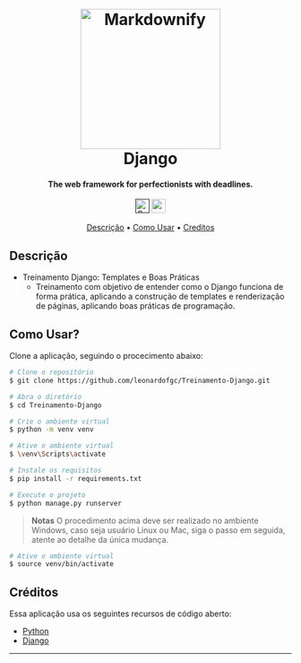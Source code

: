 
<h1 align="center">
  <br>
  <a href="https://www.djangoproject.com/" target="_blank">
<img src="http://devonsistemas.com.br/python-django-v2.png" alt="Markdownify" width="250"></a>
  <br>
  Django
  <br>
</h1>

<h4 align="center">The web framework for perfectionists with deadlines.</h4>

<p align="center">
  <a href=""><img src="https://img.shields.io/badge/python-3670A0?style=for-the-badge&logo=python&logoColor=ffdd54" alt="Python" height="25"></a>
  <a href="#"><img src="https://img.shields.io/badge/django-%23092E20.svg?style=for-the-badge&logo=django&logoColor=white" height="25"></a>
</p>

<p align="center">
  <a href="#descricao">Descrição</a> •
  <a href="#como-usar">Como Usar</a> •
  <a href="#creditos">Creditos</a>
</p>

## Descrição

* Treinamento Django: Templates e Boas Práticas
  - Treinamento com objetivo de entender como o Django funciona de forma prática, aplicando a construção de templates e renderização de páginas, aplicando boas práticas de programação.


## Como Usar?

Clone a aplicação, seguindo o procecimento abaixo:

```bash
# Clone o repositório
$ git clone https://github.com/leonardofgc/Treinamento-Django.git

# Abra o diretório
$ cd Treinamento-Django

# Crie o ambiente virtual
$ python -m venv venv

# Ative o ambiente virtual
$ \venv\Scripts\activate

# Instale os requisitos
$ pip install -r requirements.txt

# Execute o projeto
$ python manage.py runserver

```

> **Notas**
> O procedimento acima deve ser realizado no ambiente Windows, caso seja usuário Linux ou Mac, siga o passo em seguida, atente ao detalhe da única mudança.
```bash
# Ative o ambiente virtual
$ source venv/bin/activate
```
## Créditos

Essa aplicação usa os seguintes recursos de código aberto:

- [Python](https://www.python.org/)
- [Django](https://www.djangoproject.com/)

---

